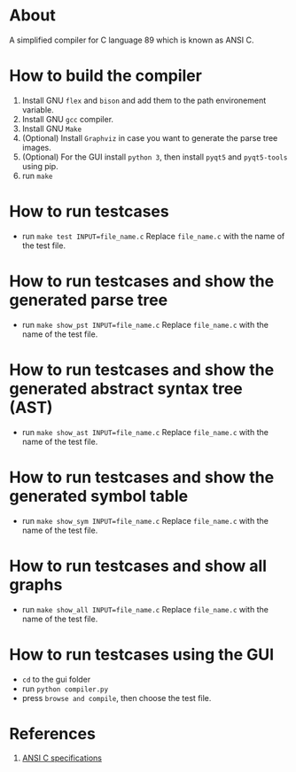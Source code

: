 # About

A simplified compiler for C language 89 which is known as ANSI C.

# How to build the compiler

1. Install GNU `flex` and `bison` and add them to the path environement variable.
1. Install GNU `gcc` compiler.
1. Install GNU `Make`
1. (Optional) Install `Graphviz` in case you want to generate the parse tree images.
1. (Optional) For the GUI install `python 3`, then install `pyqt5` and `pyqt5-tools` using pip.
1. run `make`

# How to run testcases

- run `make test INPUT=file_name.c` Replace
  `file_name.c` with the name of the test file.

# How to run testcases and show the generated parse tree

- run `make show_pst INPUT=file_name.c` Replace
  `file_name.c` with the name of the test file.

# How to run testcases and show the generated abstract syntax tree (AST)

- run `make show_ast INPUT=file_name.c` Replace
  `file_name.c` with the name of the test file.

# How to run testcases and show the generated symbol table

- run `make show_sym INPUT=file_name.c` Replace
  `file_name.c` with the name of the test file.

# How to run testcases and show all graphs

- run `make show_all INPUT=file_name.c` Replace
  `file_name.c` with the name of the test file.

# How to run testcases using the GUI

- `cd` to the gui folder
- run `python compiler.py`
- press `browse and compile`, then choose the test file.

# References

1. <a href="https://www.yodaiken.com/wp-content/uploads/2021/05/ansi-iso-9899-1990-1.pdf"> ANSI C specifications </a>
